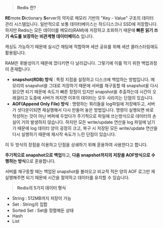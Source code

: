 > **Redis 란?**

**RE**mote **D**ictionary **S**erver의 약자로 메모리 기반의 "Key - Value" 구조의 데이터 관리 시스템입니다. 일반적으로 보통 데이터베이스는 하드디스크나 SSD에 저장합니다. 하지만 Redis는 모든 데이터를 메모리(RAM)에 저장하고 조회하기 때문에 **빠른 읽기 쓰기 속도를 보장하는 비관계형 데이터베이스** 입니다.

캐싱도 가능하기 때문에 실시간 채팅에 적합하며 세션 공유를 위해 세션 클러스터링에도 활용됩니다.

RAM은 휘발성이기 때문에 껐다키면 다 날라갑니다. 그렇기에 이를 막기 위한 백업과정이 존재합니다.

-   **snapshot(RDB) 방식** : 특정 지점을 설정하고 디스크에 백업하는 방법입니다. 메모리의 snapshot을 그대로 저장하기 때문에 서버를 재구동할 때 snapshot을 다시 읽으면 되기 때문에 속도가 빠른 장점이 있지만 snapshot을 추출하는데 시간이 오래걸리고 도중에 서버가 꺼지면 이후의 데이터는 모두 사라지는 단점이 있습니다.
-   **AOF(Append Only File) 방식** : 명령하는 쿼리들을 log파일에 저장해두고, 서버가 셧다운이되면 재실행해서 다시 만들어 놓은 방법입니다. 명령이 실행되면 바로 작성하는 것이 아닌 버퍼에 두었다가 주기적으로 파일에 쓰는방식으로 데이터의 손실이 거의 발생하지 않습니다. 하지만 모든 write/update 연산을 log 파일에 남기기 때문에 log 데이터 양이 굉장히 크고, 복구 시 저장된 모든 write/update 연산을 다시 실행하기 때문에 재시작 속도가 느린 단점이 있습니다.

이 두 방식의 장점을 이용하고 단점을 상쇄하기 위해 혼용하여 사용한다고 합니다.

**주기적으로 snapshot으로 백업**하고, **다음 snapshot까지의 저장을 AOF방식으로 수행하는 방식**으로 혼용합니다.

서버를 재구동할 때는 백업된 snapshot을 불러오고 비교적 적은 양의 AOF 로그만 재실행해주면 되기 때문에 시간을 절약하고 데이터를 유지할 수 있습니다.

> **Redis의 5가지 데이터 형식**

-   String : 512MB까지 저장이 가능
-   Set : String의 집합
-   Sorted Set : Set을 정렬해둔 상태
-   Hash
-   List